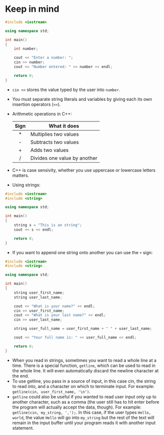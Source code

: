 # Keep in mind
```cpp
#include <iostream>

using namespace std;

int main()
{
    int number;

    cout << "Enter a number: ";
    cin >> number;
    cout << "Number entered: " << number << endl;

    return 0;
}
```

- `cin >>` stores the value typed by the user into `number`.
- You must separate string literals and variables by giving each its own insertion operators (`<<`).
- Arithmetic operations in C++:

    | Sign | What it does                 |
    |:----:|------------------------------|
    |  *   | Multiplies two values        |
    |  -   | Subtracts two values         |
    |  +   | Adds two values              |
    |  /   | Divides one value by another |

- C++ is case sensivity, whether you use uppercase or lowercase letters matters.
- Using strings:
```cpp
#include <iostream>
#include <string>

using namespace std;

int main()
{
    string s = "This is an string";
    cout << s << endl;

    return 0;
}
```
- If you want to append one string onto another you can use the `+` sign:
```cpp
#include <iostream>
#include <string>

using namespace std;

int main()
{
    string user_first_name;
    string user_last_name;

    cout << "What is your name?" << endl;
    cin >> user_first_name;
    cout << "What is your last name?" << endl;
    cin >> user_last_name;

    string user_full_name = user_first_name + " " + user_last_name;

    cout << "Your full name is: " << user_full_name << endl;

    return 0;
}
```
- When you read in strings, sometimes you want to read a whole line at a time. There is a special function, `getline`, which can be used to read in the whole line. It will even automatically discard the newline character at the end.
- To use getline, you pass in a source of input, in this case cin, the string to read into, and a character on which to terminate input. For example: `getline(cin, user_first_name, '\n')`.
- `getline` could also be useful if you wanted to read user input only up to another character, such as a comma (the user still has to hit enter before the program will actually accept the data, though). For example: `getline(cin, my_string, ',');`.
In this case, if the user types `Hello, world`, the value `Hello` will go into `my_string` but the rest of the text will remain in the input buffer until your program reads it with another input statement.
